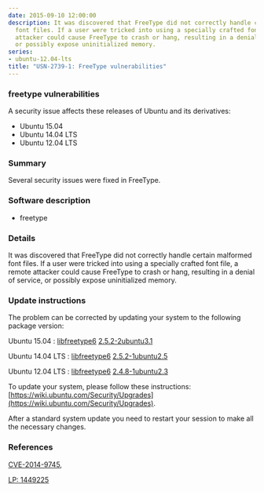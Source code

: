 ```yaml
---
date: 2015-09-10 12:00:00
description: It was discovered that FreeType did not correctly handle certain malformed
  font files. If a user were tricked into using a specially crafted font file, a remote
  attacker could cause FreeType to crash or hang, resulting in a denial of service,
  or possibly expose uninitialized memory.
series:
- ubuntu-12.04-lts
title: "USN-2739-1: FreeType vulnerabilities"
---
```



### freetype vulnerabilities

A security issue affects these releases of Ubuntu and its derivatives:

* Ubuntu 15.04
* Ubuntu 14.04 LTS
* Ubuntu 12.04 LTS

### Summary

Several security issues were fixed in FreeType. 

### Software description

* freetype 

### Details

It was discovered that FreeType did not correctly handle certain malformed font files. If a user were tricked into using a specially crafted font file, a remote attacker could cause FreeType to crash or hang, resulting in a denial of service, or possibly expose uninitialized memory. 

### Update instructions

The problem can be corrected by updating your system to the following package version:

Ubuntu 15.04
 : [libfreetype6](https://launchpad.net/ubuntu/+source/freetype) <span> [2.5.2-2ubuntu3.1](https://launchpad.net/ubuntu/+source/freetype/2.5.2-2ubuntu3.1) </span> 

Ubuntu 14.04 LTS
 : [libfreetype6](https://launchpad.net/ubuntu/+source/freetype) <span> [2.5.2-1ubuntu2.5](https://launchpad.net/ubuntu/+source/freetype/2.5.2-1ubuntu2.5) </span> 

Ubuntu 12.04 LTS
 : [libfreetype6](https://launchpad.net/ubuntu/+source/freetype) <span> [2.4.8-1ubuntu2.3](https://launchpad.net/ubuntu/+source/freetype/2.4.8-1ubuntu2.3) </span> 

To update your system, please follow these instructions: [https://wiki.ubuntu.com/Security/Upgrades](https://wiki.ubuntu.com/Security/Upgrades).

After a standard system update you need to restart your session to make all the necessary changes. 

### References

 
 [CVE-2014-9745](http://people.ubuntu.com/~ubuntu-security/cve/CVE-2014-9745), 

 [LP: 1449225](https://launchpad.net/bugs/1449225)